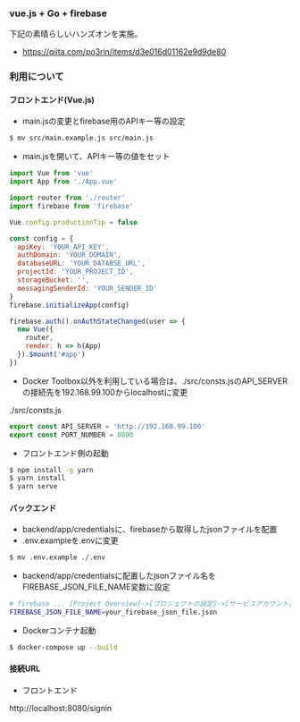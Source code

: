 
### vue.js + Go + firebase

下記の素晴らしいハンズオンを実施。

* https://qiita.com/po3rin/items/d3e016d01162e9d9de80


### 利用について

#### フロントエンド(Vue.js)

* main.jsの変更とfirebase用のAPIキー等の設定

```sh
$ mv src/main.example.js src/main.js
```

* main.jsを開いて、APIキー等の値をセット

```js
import Vue from 'vue'
import App from './App.vue'

import router from './router'
import firebase from 'firebase'

Vue.config.productionTip = false

const config = {
  apiKey: 'YOUR_API_KEY',
  authDomain: 'YOUR_DOMAIN',
  databaseURL: 'YOUR_DATABSE_URL',
  projectId: 'YOUR_PROJECT_ID',
  storageBucket: '',
  messagingSenderId: 'YOUR_SENDER_ID'
}
firebase.initializeApp(config)

firebase.auth().onAuthStateChanged(user => {
  new Vue({
    router,
    render: h => h(App)
  }).$mount('#app')
})

```


* Docker Toolbox以外を利用している場合は、./src/consts.jsのAPI_SERVERの接続先を192.168.99.100からlocalhostに変更

./src/consts.js

```js
export const API_SERVER = 'http://192.168.99.100'
export const PORT_NUMBER = 8000
```


* フロントエンド側の起動

```sh
$ npm install -g yarn
$ yarn install
$ yarn serve
```

#### バックエンド

* backend/app/credentialsに、firebaseから取得したjsonファイルを配置
* .env.exampleを.envに変更

```sh
$ mv .env.example ./.env
```

* backend/app/credentialsに配置したjsonファイル名をFIREBASE_JSON_FILE_NAME変数に設定

```sh
# firebase ... [Project Overview]->[プロジェクトの設定]->[サービスアカウント]->Firebase Admin SDK->新しい秘密鍵の生成
FIREBASE_JSON_FILE_NAME=your_firebase_json_file.json
```

* Dockerコンテナ起動

```sh
$ docker-compose up --build
```

#### 接続URL

* フロントエンド

http://localhost:8080/signin

